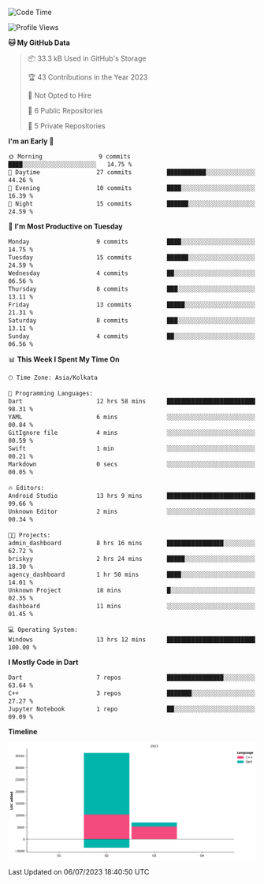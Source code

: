 <!--START_SECTION:waka-->
![Code Time](http://img.shields.io/badge/Code%20Time-87%20hrs%2050%20mins-blue)

![Profile Views](http://img.shields.io/badge/Profile%20Views-1-blue)

**🐱 My GitHub Data** 

> 📦 33.3 kB Used in GitHub's Storage 
 > 
> 🏆 43 Contributions in the Year 2023
 > 
> 🚫 Not Opted to Hire
 > 
> 📜 6 Public Repositories 
 > 
> 🔑 5 Private Repositories 
 > 
**I'm an Early 🐤** 

```text
🌞 Morning                9 commits           ████░░░░░░░░░░░░░░░░░░░░░   14.75 % 
🌆 Daytime                27 commits          ███████████░░░░░░░░░░░░░░   44.26 % 
🌃 Evening                10 commits          ████░░░░░░░░░░░░░░░░░░░░░   16.39 % 
🌙 Night                  15 commits          ██████░░░░░░░░░░░░░░░░░░░   24.59 % 
```
📅 **I'm Most Productive on Tuesday** 

```text
Monday                   9 commits           ████░░░░░░░░░░░░░░░░░░░░░   14.75 % 
Tuesday                  15 commits          ██████░░░░░░░░░░░░░░░░░░░   24.59 % 
Wednesday                4 commits           ██░░░░░░░░░░░░░░░░░░░░░░░   06.56 % 
Thursday                 8 commits           ███░░░░░░░░░░░░░░░░░░░░░░   13.11 % 
Friday                   13 commits          █████░░░░░░░░░░░░░░░░░░░░   21.31 % 
Saturday                 8 commits           ███░░░░░░░░░░░░░░░░░░░░░░   13.11 % 
Sunday                   4 commits           ██░░░░░░░░░░░░░░░░░░░░░░░   06.56 % 
```


📊 **This Week I Spent My Time On** 

```text
🕑︎ Time Zone: Asia/Kolkata

💬 Programming Languages: 
Dart                     12 hrs 58 mins      █████████████████████████   98.31 % 
YAML                     6 mins              ░░░░░░░░░░░░░░░░░░░░░░░░░   00.84 % 
GitIgnore file           4 mins              ░░░░░░░░░░░░░░░░░░░░░░░░░   00.59 % 
Swift                    1 min               ░░░░░░░░░░░░░░░░░░░░░░░░░   00.21 % 
Markdown                 0 secs              ░░░░░░░░░░░░░░░░░░░░░░░░░   00.05 % 

🔥 Editors: 
Android Studio           13 hrs 9 mins       █████████████████████████   99.66 % 
Unknown Editor           2 mins              ░░░░░░░░░░░░░░░░░░░░░░░░░   00.34 % 

🐱‍💻 Projects: 
admin_dashboard          8 hrs 16 mins       ████████████████░░░░░░░░░   62.72 % 
briskyy                  2 hrs 24 mins       █████░░░░░░░░░░░░░░░░░░░░   18.30 % 
agency_dashboard         1 hr 50 mins        ████░░░░░░░░░░░░░░░░░░░░░   14.01 % 
Unknown Project          18 mins             █░░░░░░░░░░░░░░░░░░░░░░░░   02.35 % 
dashboard                11 mins             ░░░░░░░░░░░░░░░░░░░░░░░░░   01.45 % 

💻 Operating System: 
Windows                  13 hrs 12 mins      █████████████████████████   100.00 % 
```

**I Mostly Code in Dart** 

```text
Dart                     7 repos             ████████████████░░░░░░░░░   63.64 % 
C++                      3 repos             ███████░░░░░░░░░░░░░░░░░░   27.27 % 
Jupyter Notebook         1 repo              ██░░░░░░░░░░░░░░░░░░░░░░░   09.09 % 
```



**Timeline**

![Lines of Code chart](https://raw.githubusercontent.com/sairam030/sairam030/main/assets/bar_graph.png)


 Last Updated on 06/07/2023 18:40:50 UTC
<!--END_SECTION:waka-->
